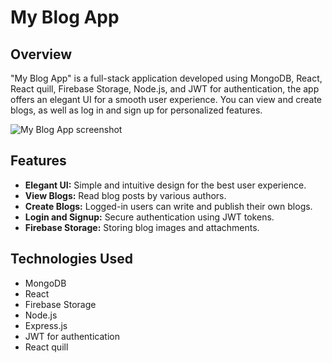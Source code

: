 # My Blog App

## Overview

"My Blog App" is a full-stack application developed using MongoDB, React, React quill, Firebase Storage, Node.js, and JWT for authentication, the app offers an elegant UI for a smooth user experience. You can view and create blogs, as well as log in and sign up for personalized features.

![My Blog App screenshot](link-to-your-app-screenshot)

## Features

- **Elegant UI:** Simple and intuitive design for the best user experience.
- **View Blogs:** Read blog posts by various authors.
- **Create Blogs:** Logged-in users can write and publish their own blogs.
- **Login and Signup:** Secure authentication using JWT tokens.
- **Firebase Storage:** Storing blog images and attachments.


## Technologies Used

- MongoDB
- React
- Firebase Storage
- Node.js
- Express.js
- JWT for authentication
- React quill
